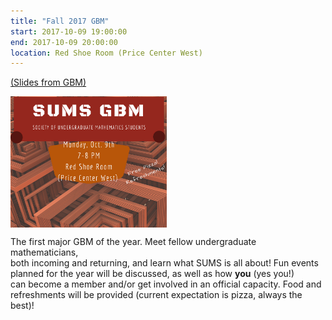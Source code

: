 ```yaml
---
title: "Fall 2017 GBM"
start: 2017-10-09 19:00:00
end: 2017-10-09 20:00:00
location: Red Shoe Room (Price Center West)
---
```

<a href="/static/fa17/slides-fall-2017-sums-gbm.html"> (Slides from GBM) </a>
<div class="container" style="width: 250px; height: 210px; overflow: hidden; padding:0; margin:0;"> <img src="/static/fa17/GBM3.png" style="width: 100%"/></div>

The first major GBM of the year. Meet fellow undergraduate mathematicians,  
both incoming and returning, and learn what SUMS is all about! Fun events  
planned for the year will be discussed, as well as how __you__ (yes you!)  
can become a member and/or get involved in an official capacity. Food and    
refreshments will be provided (current expectation is pizza, always the  
best)!
